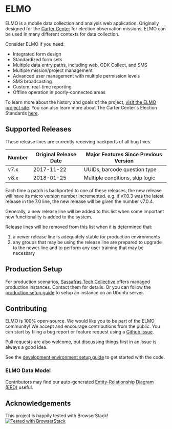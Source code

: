 # ELMO
ELMO is a mobile data collection and analysis web application. Originally designed for the [Carter Center](http://www.cartercenter.org) for election observation missions, ELMO can be used in many different contexts for data collection.

Consider ELMO if you need:

- Integrated form design
- Standardized form sets
- Multiple data entry paths, including web, ODK Collect, and SMS
- Multiple mission/project management
- Advanced user management with multiple permission levels
- SMS broadcasting
- Custom, real-time reporting
- Offline operation in poorly-connected areas

To learn more about the history and goals of the project, [visit the ELMO project site](http://getelmo.org).
You can also learn more about The Carter Center's Election Standards [here](http://cartercenter.org).

## Supported Releases

These release lines are currently receiving backports of all bug fixes.

| Number | Original Release Date | Major Features Since Previous Version |
|---|---|---|
| v7.x | 2017-11-22 | UUIDs, barcode question type |
| v8.x | 2018-01-25 | Multiple conditions, skip logic |

Each time a patch is backported to one of these releases, the new release will have its micro version number incremented. e.g. if v7.0.3 was the latest release in the 7.0 line, the new release will be given the number v7.0.4.

Generally, a new release line will be added to this list when some important new functionality is added to the system.

Release lines will be removed from this list when it is determined that:

1. a newer release line is adequately stable for production environments
2. any groups that may be using the release line are prepared to upgrade to the newer line and to perform any user training that may be necessary

## Production Setup

For production scenarios, [Sassafras Tech Collective](http://sassafras.coop) offers managed production instances. Contact them for details. Or you can follow the [production setup guide](docs/production-setup.md) to setup an instance on an Ubuntu server.

## Contributing

ELMO is 100% open-source. We would like you to be part of the ELMO community! We accept and encourage contributions from the public. You can start by filing a bug report or feature request using a [Github issue](https://github.com/thecartercenter/elmo/issues).

Pull requests are also welcome, but discussing things first in an issue is always a good idea.

See the [development environment setup guide](docs/development-setup.md) to get started with the code.

### ELMO Data Model

Contributors may find our auto-generated [Entity-Relationship Diagram (ERD)](docs/erd.pdf) useful.




## Acknowledgements

This project is happily tested with BrowserStack!
[![Tested with BrowserStack](https://www.browserstack.com/images/layout/browserstack-logo-600x315.png)](https://www.browserstack.com)
